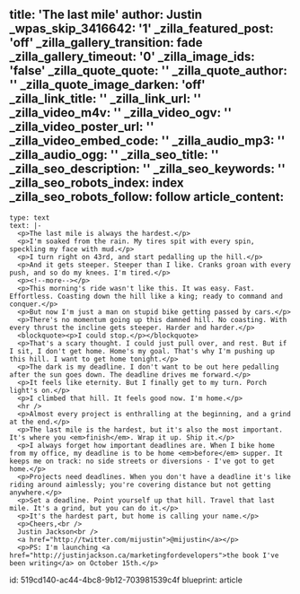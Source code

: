 title: 'The last mile'
author: Justin
_wpas_skip_3416642: '1'
_zilla_featured_post: 'off'
_zilla_gallery_transition: fade
_zilla_gallery_timeout: '0'
_zilla_image_ids: 'false'
_zilla_quote_quote: ''
_zilla_quote_author: ''
_zilla_quote_image_darken: 'off'
_zilla_link_title: ''
_zilla_link_url: ''
_zilla_video_m4v: ''
_zilla_video_ogv: ''
_zilla_video_poster_url: ''
_zilla_video_embed_code: ''
_zilla_audio_mp3: ''
_zilla_audio_ogg: ''
_zilla_seo_title: ''
_zilla_seo_description: ''
_zilla_seo_keywords: ''
_zilla_seo_robots_index: index
_zilla_seo_robots_follow: follow
article_content:
  -
    type: text
    text: |-
      <p>The last mile is always the hardest.</p>
      <p>I'm soaked from the rain. My tires spit with every spin, speckling my face with mud.</p>
      <p>I turn right on 43rd, and start pedalling up the hill.</p>
      <p>And it gets steeper. Steeper than I like. Cranks groan with every push, and so do my knees. I'm tired.</p>
      <p><!--more--></p>
      <p>This morning's ride wasn't like this. It was easy. Fast. Effortless. Coasting down the hill like a king; ready to command and conquer.</p>
      <p>But now I'm just a man on stupid bike getting passed by cars.</p>
      <p>There's no momentum going up this damned hill. No coasting. With every thrust the incline gets steeper. Harder and harder.</p>
      <blockquote><p>I could stop.</p></blockquote>
      <p>That's a scary thought. I could just pull over, and rest. But if I sit, I don't get home. Home's my goal. That's why I'm pushing up this hill. I want to get home tonight.</p>
      <p>The dark is my deadline. I don't want to be out here pedalling after the sun goes down. The deadline drives me forward.</p>
      <p>It feels like eternity. But I finally get to my turn. Porch light's on.</p>
      <p>I climbed that hill. It feels good now. I'm home.</p>
      <hr />
      <p>Almost every project is enthralling at the beginning, and a grind at the end.</p>
      <p>The last mile is the hardest, but it's also the most important. It's where you <em>finish</em>. Wrap it up. Ship it.</p>
      <p>I always forget how important deadlines are. When I bike home from my office, my deadline is to be home <em>before</em> supper. It keeps me on track: no side streets or diversions - I've got to get home.</p>
      <p>Projects need deadlines. When you don't have a deadline it's like riding around aimlessly; you're covering distance but not getting anywhere.</p>
      <p>Set a deadline. Point yourself up that hill. Travel that last mile. It's a grind, but you can do it.</p>
      <p>It's the hardest part, but home is calling your name.</p>
      <p>Cheers,<br />
      Justin Jackson<br />
      <a href="http://twitter.com/mijustin">@mijustin</a></p>
      <p>PS: I'm launching <a href="http://justinjackson.ca/marketingfordevelopers">the book I've been writing</a> on October 15th.</p>
id: 519cd140-ac44-4bc8-9b12-703981539c4f
blueprint: article
